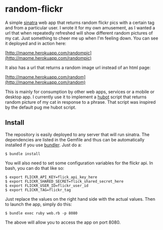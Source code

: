 # random-flickr

A simple [sinatra](http://www.sinatrarb.com) web app that returns random flickr pics with a certain tag and from a particular user. I wrote it for my own amusement, as I wanted a url that when repeatedly refreshed will show different random pictures of my cat. Just something to cheer me up when I'm feeling down. You can see it deployed and in action here:

[http://maome.herokuapp.com/randompic](http://maome.herokuapp.com/randompic)

It also has a url that returns a random image url instead of an html page:

[http://maome.herokuapp.com/random](http://maome.herokuapp.com/random)

This is mainly for consumption by other web apps, services or a mobile or desktop app. I currently use it to implement a [hubot](http://hubot.github.com) script that returns random picture of my cat in response to a phrase. That script was inspired by the default pug me hubot script.

## Install

The repository is easily deployed to any server that will run sinatra. The dependencies are listed in the Gemfile and thus can be automatically installed if you use [bundler](http://gembundler.com). Just do a:

	$ bundle install

You will also need to set some configuration variables for the flickr api. In bash, you can do that like so:

	$ export FLICKR_API_KEY=flick_api_key_here
	$ export FLICKR_SHARED_SECRET=flick_shared_secret_here
	$ export FLICKR_USER_ID=flickr_user_id
	$ export FLICKR_TAG=flickr_tag

Just replace the values on the right hand side with the actual values. Then to launch the app, simply do this:

	$ bundle exec ruby web.rb -p 8080
	
The above will allow you to access the app on port 8080. 




